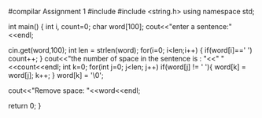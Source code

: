 #compilar 
Assignment 1
#include <iostream>
#include <string.h>
using namespace std;


int main()
{
	int i, count=0;
char word[100];
cout<<"enter a sentence:"<<endl;

 cin.get(word,100);
 int len = strlen(word);
for(i=0; i<len;i++)
{
	if(word[i]==' ')
	count++;
}
cout<<"the number of space in the sentence is : "<<" "<<count<<endl;
int k=0;
for(int j=0; j<len; j++)
     if(word[j] != ' '){
        word[k] = word[j];
        k++;
     }
    word[k] = '\0';

cout<<"Remove space: "<<word<<endl;

return 0;
}

